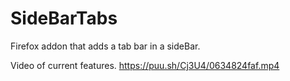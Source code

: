 # SideBarTabs
Firefox addon that adds a tab bar in a sideBar.

Video of current features.
https://puu.sh/Cj3U4/0634824faf.mp4

